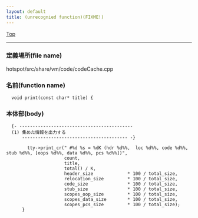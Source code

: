 ```yaml
---
layout: default
title: (unrecognied function)(FIXME!)
---
```

[Top](../index.html)

--- 
### 定義場所(file name)
hotspot/src/share/vm/code/codeCache.cpp

### 名前(function name)
```
  void print(const char* title) {
```

### 本体部(body)
```
  {- -------------------------------------------
  (1) 集めた情報を出力する
      ---------------------------------------- -}

	    tty->print_cr(" #%d %s = %dK (hdr %d%%,  loc %d%%, code %d%%, stub %d%%, [oops %d%%, data %d%%, pcs %d%%])",
	                  count,
	                  title,
	                  total() / K,
	                  header_size             * 100 / total_size,
	                  relocation_size         * 100 / total_size,
	                  code_size               * 100 / total_size,
	                  stub_size               * 100 / total_size,
	                  scopes_oop_size         * 100 / total_size,
	                  scopes_data_size        * 100 / total_size,
	                  scopes_pcs_size         * 100 / total_size);
	  }
	
```


